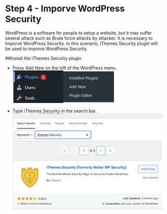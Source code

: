 # Step 4 - Imporve WordPress Security

WordPress is a software for people to setup a website, but it may suffer several attack such as Brute force attacks by attacker. It is necessary to Imporve WordPress Security. In this scenario, iThemes Security plugin will be used to improve WordPress Security.

##Install the iThemes Security plugin
- Press Add New on the left of the WordPress menu.
![wp_plugin](./assets/wp_plugin.png)

- Type iThemes Security in the search bar.
![wp_ithemes_security](./assets/wp_ithemes_security.png)


